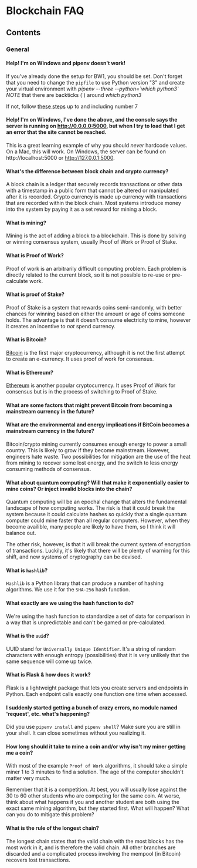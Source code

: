 # Blockchain FAQ

## Contents

### General

#### Help! I'm on Windows and pipenv doesn't work!

If you've already done the setup for BW1, you should be set. Don't forget that you need to change the `pipfile` to use Python version "3" and create your virtual environment with _pipenv --three --python=\`which python3\`_ _NOTE_ that there are backticks (\`) around _which python3_

If not, follow [these steps](https://github.com/LambdaSchool/CS-Build-Week-1/blob/master/WindowsSetup.md) up to and including number 7

#### Help! I'm on Windows, I've done the above, and the console says the server is running on http://0.0.0.0:5000, but when I try to load that I get an error that the site cannot be reached.

This is a great learning example of why you should _never_ hardcode values. On a Mac, this will work. On Windows, the server can be found on http://localhost:5000 or http://127.0.0.1:5000.

#### What's the difference between block chain and crypto currency?

A block chain is a ledger that securely records transactions or other data with a timestamp in a public form that cannot be altered or manipulated after it is recorded. Crypto currency is made up currency with transactions that are recorded within the block chain. Most systems introduce money into the system by paying it as a set reward for mining a block.

#### What is mining?

Mining is the act of adding a block to a blockchain. This is done by solving or winning consensus system, usually Proof of Work or Proof of Stake.

#### What is Proof of Work?

Proof of work is an arbitrarily difficult computing problem. Each problem is directly related to the current block, so it is not possible to re-use or pre-calculate work.

#### What is proof of Stake?

Proof of Stake is a system that rewards coins semi-randomly, with better chances for winning based on either the amount or age of coins someone holds. The advantage is that it doesn't consume electricity to mine, however it creates an incentive to _not_ spend currency.

#### What is Bitcoin?

[Bitcoin](https://en.wikipedia.org/wiki/Bitcoin) is the first major cryptocurrency, although it is not the first attempt to create an e-currency. It uses proof of work for consensus.

#### What is Ethereum?

[Ethereum](https://en.wikipedia.org/wiki/Ethereum) is another popular cryptocurrency. It uses Proof of Work for consensus but is in the process of switching to Proof of Stake.

#### What are some factors that might prevent Bitcoin from becoming a mainstream currency in the future?

#### What are the environmental and energy implications if BitCoin becomes a mainstream currency in the future?

Bitcoin/crypto mining currently consumes enough energy to power a small country. This is likely to grow if they become mainstream. However, engineers hate waste. Two possibilities for mitigation are the use of the heat from mining to recover some lost energy, and the switch to less energy consuming methods of consensus.

#### What about quantum computing? Will that make it exponentially easier to mine coins? Or inject invalid blocks into the chain?

Quantum computing will be an epochal change that alters the fundamental landscape of how computing works. The risk is that it could break the system because it could calculate hashes so quickly that a single quantum computer could mine faster than all regular computers. However, when they become availible, many people are likely to have them, so I think it will balance out.

The other risk, however, is that it will break the current system of encryption of transactions. Luckily, it's likely that there will be plenty of warning for this shift, and new systems of cryptography can be devised.

#### What is `hashlib`?

`Hashlib` is a Python library that can produce a number of hashing algorithms. We use it for the `SHA-256` hash function.

#### What exactly are we using the hash function to do?

We're using the hash function to standardize a set of data for comparison in a way that is unpredictable and can't be gamed or pre-calculated.

#### What is the `uuid`?

UUID stand for `Universally Unique Identifier`. It's a string of random characters with enough entropy (possibilities) that it is very unlikely that the same sequence will come up twice.

#### What is Flask & how does it work?

Flask is a lightweight package that lets you create servers and endpoints in Python. Each endpoint calls exactly one function one time when accessed.

#### I suddenly started getting a bunch of crazy errors, no module named 'request', etc. what's happening?

Did you use `pipenv install` and `pipenv shell`? Make sure you are still in your shell. It can close sometimes without you realizing it.

#### How long should it take to mine a coin and/or why isn't my miner getting me a coin?

With most of the example `Proof of Work` algorithms, it should take a simple miner 1 to 3 minutes to find a solution. The age of the computer shouldn't matter very much.

Remember that it is a competition. At best, you will usually lose against the 30 to 60 other students who are competing for the same coin. At worse, think about what happens if you and another student are both using the exact same mining algorithm, but they started first. What will happen? What can you do to mitigate this problem?

#### What is the rule of the longest chain?

The longest chain states that the valid chain with the most blocks has the most work in it, and is therefore the valid chain. All other branches are discarded and a complicated process involving the mempool (in Bitcoin) recovers lost transactions.

